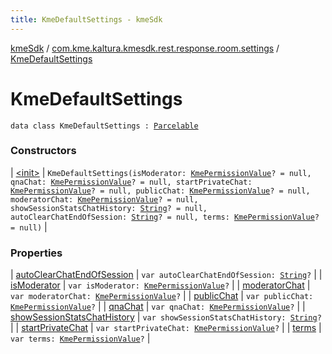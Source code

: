 ```yaml
---
title: KmeDefaultSettings - kmeSdk
---
```


[kmeSdk](../../index.html) / [com.kme.kaltura.kmesdk.rest.response.room.settings](../index.html) / [KmeDefaultSettings](./index.html)

# KmeDefaultSettings

`data class KmeDefaultSettings : `[`Parcelable`](https://developer.android.com/reference/android/os/Parcelable.html)

### Constructors

| [&lt;init&gt;](-init-.html) | `KmeDefaultSettings(isModerator: `[`KmePermissionValue`](../../com.kme.kaltura.kmesdk.ws.message.type.permissions/-kme-permission-value/index.html)`? = null, qnaChat: `[`KmePermissionValue`](../../com.kme.kaltura.kmesdk.ws.message.type.permissions/-kme-permission-value/index.html)`? = null, startPrivateChat: `[`KmePermissionValue`](../../com.kme.kaltura.kmesdk.ws.message.type.permissions/-kme-permission-value/index.html)`? = null, publicChat: `[`KmePermissionValue`](../../com.kme.kaltura.kmesdk.ws.message.type.permissions/-kme-permission-value/index.html)`? = null, moderatorChat: `[`KmePermissionValue`](../../com.kme.kaltura.kmesdk.ws.message.type.permissions/-kme-permission-value/index.html)`? = null, showSessionStatsChatHistory: `[`String`](https://kotlinlang.org/api/latest/jvm/stdlib/kotlin/-string/index.html)`? = null, autoClearChatEndOfSession: `[`String`](https://kotlinlang.org/api/latest/jvm/stdlib/kotlin/-string/index.html)`? = null, terms: `[`KmePermissionValue`](../../com.kme.kaltura.kmesdk.ws.message.type.permissions/-kme-permission-value/index.html)`? = null)` |

### Properties

| [autoClearChatEndOfSession](auto-clear-chat-end-of-session.html) | `var autoClearChatEndOfSession: `[`String`](https://kotlinlang.org/api/latest/jvm/stdlib/kotlin/-string/index.html)`?` |
| [isModerator](is-moderator.html) | `var isModerator: `[`KmePermissionValue`](../../com.kme.kaltura.kmesdk.ws.message.type.permissions/-kme-permission-value/index.html)`?` |
| [moderatorChat](moderator-chat.html) | `var moderatorChat: `[`KmePermissionValue`](../../com.kme.kaltura.kmesdk.ws.message.type.permissions/-kme-permission-value/index.html)`?` |
| [publicChat](public-chat.html) | `var publicChat: `[`KmePermissionValue`](../../com.kme.kaltura.kmesdk.ws.message.type.permissions/-kme-permission-value/index.html)`?` |
| [qnaChat](qna-chat.html) | `var qnaChat: `[`KmePermissionValue`](../../com.kme.kaltura.kmesdk.ws.message.type.permissions/-kme-permission-value/index.html)`?` |
| [showSessionStatsChatHistory](show-session-stats-chat-history.html) | `var showSessionStatsChatHistory: `[`String`](https://kotlinlang.org/api/latest/jvm/stdlib/kotlin/-string/index.html)`?` |
| [startPrivateChat](start-private-chat.html) | `var startPrivateChat: `[`KmePermissionValue`](../../com.kme.kaltura.kmesdk.ws.message.type.permissions/-kme-permission-value/index.html)`?` |
| [terms](terms.html) | `var terms: `[`KmePermissionValue`](../../com.kme.kaltura.kmesdk.ws.message.type.permissions/-kme-permission-value/index.html)`?` |

